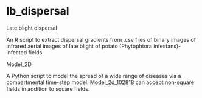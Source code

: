 # lb_dispersal
Late blight dispersal

An R script to extract dispersal gradients from .csv files of binary images of infrared aerial images of late blight of potato (Phytophtora infestans)-infected fields.

Model_2D

A Python script to model the spread of a wide range of diseases via a compartmental time-step model.
Model_2d_102818 can accept non-square fields in addition to square fields.
